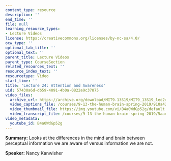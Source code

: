```yaml
---
content_type: resource
description: ''
end_time: ''
file: null
learning_resource_types:
- Lecture Videos
license: https://creativecommons.org/licenses/by-nc-sa/4.0/
ocw_type: ''
optional_tab_title: ''
optional_text: ''
parent_title: Lecture Videos
parent_type: CourseSection
related_resources_text: ''
resource_index_text: ''
resourcetype: Video
start_time: ''
title: 'Lecture 24: Attention and Awareness'
uid: 57430a6d-db59-4091-4b0a-0822e9c37875
video_files:
  archive_url: https://archive.org/download/MIT9.13S19/MIT9_13S19_lec24_300k.mp4
  video_captions_file: /courses/9-13-the-human-brain-spring-2019/910a42344cf15fb488b2d172a136529b_B4a0WdGp52g.vtt
  video_thumbnail_file: https://img.youtube.com/vi/B4a0WdGp52g/default.jpg
  video_transcript_file: /courses/9-13-the-human-brain-spring-2019/5aad709cacf529f11cb09c7e4706ec70_B4a0WdGp52g.pdf
video_metadata:
  youtube_id: B4a0WdGp52g
---
```


**Summary:** Looks at the differences in the mind and brain between perceptual information we are aware of versus information we are not.

**Speaker:** Nancy Kanwisher

